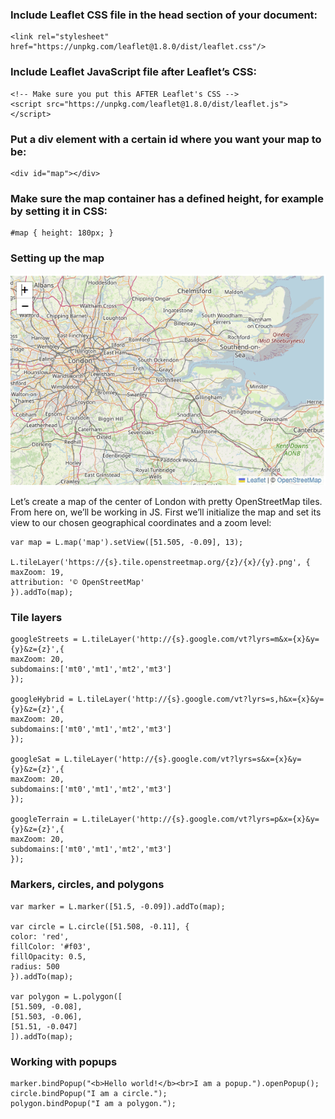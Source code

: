 ### Include Leaflet CSS file in the head section of your document:

    <link rel="stylesheet" href="https://unpkg.com/leaflet@1.8.0/dist/leaflet.css"/>

### Include Leaflet JavaScript file after Leaflet’s CSS:
    <!-- Make sure you put this AFTER Leaflet's CSS -->
    <script src="https://unpkg.com/leaflet@1.8.0/dist/leaflet.js"></script>

### Put a div element with a certain id where you want your map to be:

    <div id="map"></div>

### Make sure the map container has a defined height, for example by setting it in CSS:

    #map { height: 180px; }


### Setting up the map

![map](app/templates/pages/map.png)

Let’s create a map of the center of London with pretty OpenStreetMap tiles. From here on, we’ll be working in JS. First we’ll initialize the map and set its view to our chosen geographical coordinates and a zoom level:

    var map = L.map('map').setView([51.505, -0.09], 13);

    L.tileLayer('https://{s}.tile.openstreetmap.org/{z}/{x}/{y}.png', {
    maxZoom: 19,
    attribution: '© OpenStreetMap'
    }).addTo(map);

### Tile layers 
    googleStreets = L.tileLayer('http://{s}.google.com/vt?lyrs=m&x={x}&y={y}&z={z}',{
    maxZoom: 20,
    subdomains:['mt0','mt1','mt2','mt3']
    });

    googleHybrid = L.tileLayer('http://{s}.google.com/vt?lyrs=s,h&x={x}&y={y}&z={z}',{
    maxZoom: 20,
    subdomains:['mt0','mt1','mt2','mt3']
    });

    googleSat = L.tileLayer('http://{s}.google.com/vt?lyrs=s&x={x}&y={y}&z={z}',{
    maxZoom: 20,
    subdomains:['mt0','mt1','mt2','mt3']
    });

    googleTerrain = L.tileLayer('http://{s}.google.com/vt?lyrs=p&x={x}&y={y}&z={z}',{
    maxZoom: 20,
    subdomains:['mt0','mt1','mt2','mt3']
    });


### Markers, circles, and polygons
    var marker = L.marker([51.5, -0.09]).addTo(map);

    var circle = L.circle([51.508, -0.11], {
    color: 'red',
    fillColor: '#f03',
    fillOpacity: 0.5,
    radius: 500
    }).addTo(map);

    var polygon = L.polygon([
    [51.509, -0.08],
    [51.503, -0.06],
    [51.51, -0.047]
    ]).addTo(map);

### Working with popups

    marker.bindPopup("<b>Hello world!</b><br>I am a popup.").openPopup();
    circle.bindPopup("I am a circle.");
    polygon.bindPopup("I am a polygon.");
